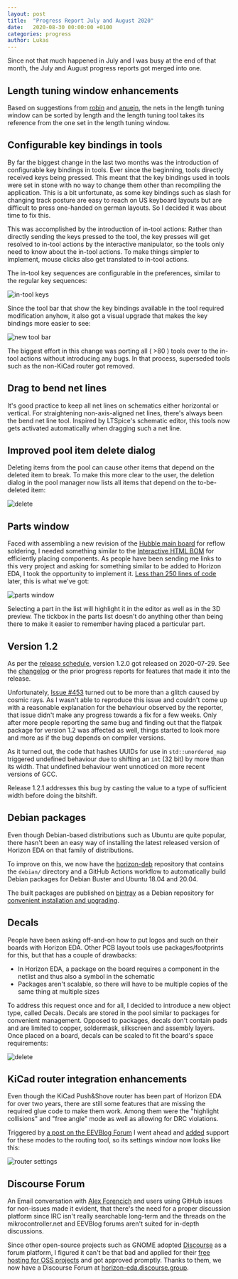 ```yaml
---
layout: post
title:  "Progress Report July and August 2020"
date:   2020-08-30 00:00:00 +0100
categories: progress
author: Lukas
---
```


Since not that much happened in July and I was busy at the end of that 
month, the July and August progress reports got merged into one.

## Length tuning window enhancements

Based on suggestions from [robin](https://github.com/rroohhh) and 
[anuejn](https://github.com/anuejn), the nets in the length 
tuning window can be sorted by length and the length tuning tool takes 
its reference from the one set in the length tuning window.

## Configurable key bindings in tools

By far the biggest change in the last two months was the introduction 
of configurable key bindings in tools. Ever since the beginning, tools directly received 
keys being pressed. This meant that the key bindings used in tools were 
set in stone with no way to change them other than recompiling the 
application. This is a bit unfortunate, as some key bindings such as 
slash for changing track posture are easy to reach on US keyboard layouts
but are difficult to press one-handed on german layouts. So I decided 
it was about time to fix this.

This was accomplished by the introduction of in-tool actions: Rather 
than directly sending the keys pressed to the tool, the key presses 
will get resolved to in-tool actions by the interactive manipulator, 
so the tools only need to know about the in-tool actions. To make 
things simpler to implement, mouse clicks also get translated to 
in-tool actions.

The in-tool key sequences are configurable in the preferences, similar 
to the regular key sequences:

![in-tool keys](/assets/in-tool-keys.png)

Since the tool bar that show the key bindings available in the tool 
required modification anyhow, it also got a visual upgrade that makes 
the key bindings more easier to see:

![new tool bar](/assets/tool-bar-new.png)

The biggest effort in this change was porting all ( >80 ) tools over to the 
in-tool actions without introducing any bugs. In that process, 
superseded tools such as the non-KiCad router got removed.


## Drag to bend net lines

It's good practice to keep all net lines on schematics either 
horizontal or vertical. For straightening non-axis-aligned net lines, 
there's always been the bend net line tool. Inspired by LTSpice's 
schematic editor, this tools now gets activated automatically when 
dragging such a net line.

## Improved pool item delete dialog

Deleting items from the pool can cause other items that depend on the 
deleted item to break. To make this more clear to the user, the 
deletion dialog in the pool manager now lists all items that depend on 
the to-be-deleted item:

![delete](/assets/delete.png)


## Parts window

Faced with assembling a new revision of the [Hubble main 
board](https://github.com/carrotIndustries/hubble/#main-board) for 
reflow soldering, I needed something similar to the [Interactive HTML 
BOM](https://github.com/openscopeproject/InteractiveHtmlBom) for 
efficiently placing components. As people have been sending me links to 
this very project and asking for something similar to be added to 
Horizon EDA, I took the opportunity to implement it. [Less than 250 
lines of 
code](https://github.com/horizon-eda/horizon/commit/8619bb06ffd600b26e82694b75aba52e1c42d059) later,
this is what we've got:

![parts window](/assets/parts-win.png)

Selecting a part in the list will highlight it in the editor as well as 
in the 3D preview. The tickbox in the parts list doesn't do anything 
other than being there to make it easier to remember having placed a 
particular part. 


## Version 1.2

As per the [release schedule](https://blog.horizon-eda.org/misc/2020/03/26/release-schedule.html),
version 1.2.0 got released on 2020-07-29. See the [changelog](https://github.com/horizon-eda/horizon/blob/v1.2.0/CHANGELOG.md)
or the prior progress reports for features that made it into the 
release.

Unfortunately, [Issue #453](https://github.com/horizon-eda/horizon/issues/453)
turned out to be more than a glitch caused by cosmic rays. As I wasn't 
able to reproduce this issue and couldn't come up with a reasonable 
explanation for the behaviour observed by the reporter, that issue didn't 
make any progress towards a fix for a few weeks. Only after more people 
reporting the same bug and finding out that the flatpak package for 
version 1.2 was affected as well, things started to look more and more 
as if the bug depends on compiler versions.

As it turned out, the code that hashes UUIDs for use in 
`std::unordered_map` triggered undefined behaviour due to shifting an 
`int` (32 bit) by more than its width. That undefined behaviour went 
unnoticed on more recent versions of GCC.

Release 1.2.1 addresses this bug by casting the value to a type of 
sufficient width before doing the bitshift.


## Debian packages

Even though Debian-based distributions such as Ubuntu are quite 
popular, there hasn't been an easy way of installing the latest 
released version of Horizon EDA on that family of distributions.

To improve on this, we now have the
[horizon-deb](https://github.com/horizon-eda/horizon-deb) repository 
that contains the `debian/` directory and a GitHub Actions workflow to 
automatically build Debian packages for Debian Buster and Ubuntu 18.04 
and 20.04.

The built packages are published on 
[bintray](https://bintray.com/horizon-eda) as a Debian repository for 
[convenient installation and 
upgrading](https://horizon-eda.readthedocs.io/en/latest/installation.html#debian-ubuntu).

## Decals

People have been asking off-and-on how to put logos and such on their 
boards with Horizon EDA. Other PCB layout tools use packages/footprints 
for this, but that has a couple of drawbacks:

 - In Horizon EDA, a package on the board requires a component in the 
   netlist and thus also a symbol in the schematic
 - Packages aren't scalable, so there will have to be multiple copies 
   of the same thing at multiple sizes

To address this request once and for all, I decided to introduce a new 
object type, called Decals. Decals are stored in the pool similar to 
packages for convenient management. Opposed to packages, decals don't 
contain pads and are limited to copper, soldermask, silkscreen and 
assembly layers. Once placed on a board, decals can be scaled to fit 
the board's space requirements:

![delete](/assets/decal.png)


## KiCad router integration enhancements

Even though the KiCad Push&Shove router has been part of Horizon EDA 
for over two years, there are still some features that are missing the 
required glue code to make them work. Among them were the "highlight 
collisions" and "free angle" mode as well as allowing for DRC 
violations.

Triggered by [a post on the EEVBlog 
Forum](https://www.eevblog.com/forum/eda/horizon-eda-version-1-0!/msg3180540/#msg3180540)
I went ahead and 
[added](https://github.com/horizon-eda/horizon/commit/078d54340f4ccaa8cb1718d10780265a01cc803f)
support for these modes to the routing tool, so 
its settings window now looks like this:

![router settings](/assets/router-settings.png)



## Discourse Forum

An Email conversation with [Alex 
Forencich](https://github.com/alexforencich) and users using GitHub 
issues for non-issues made it evident, that there's the need for 
a proper discussion platform since IRC isn't really searchable 
long-term and the threads on the mikrocontroller.net and EEVBlog forums aren't 
suited for in-depth discussions.

Since other open-source projects such as GNOME adopted 
[Discourse](https://www.discourse.org/) as a forum platform, I figured 
it can't be that bad and applied for their [free hosting for OSS 
projects](https://blog.discourse.org/2018/11/free-hosting-for-open-source-v2/)
and got approved promptly. Thanks to them, we now have a Discourse 
Forum at 
[horizon-eda.discourse.group](https://horizon-eda.discourse.group/).
